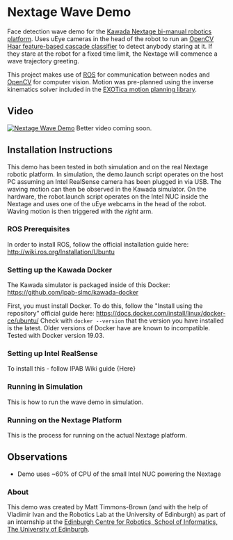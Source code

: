 # Nextage Wave Demo
Face detection wave demo for the [Kawada Nextage bi-manual robotics platform](http://nextage.kawada.jp/en/). Uses uEye cameras in the head of the robot to run an [OpenCV Haar feature-based cascade classifier](https://docs.opencv.org/3.4/db/d28/tutorial_cascade_classifier.html) to detect anybody staring at it. If they stare at the robot for a fixed time limit, the Nextage will commence a wave trajectory greeting.

This project makes use of [ROS](https://www.ros.org) for communication between nodes and [OpenCV](https://opencv.org) for computer vision. Motion was pre-planned using the inverse kinematics solver included in the [EXOTica motion planning library](https://ipab-slmc.github.io/exotica/overview.html).

## Video
[![Nextage Wave Demo](http://img.youtube.com/vi/-q6xLpI4pFU/0.jpg)](https://www.youtube.com/watch?v=-q6xLpI4pFU&feature=youtu.be "Nextage Video")
Better video coming soon.

## Installation Instructions
This demo has been tested in both simulation and on the real Nextage robotic platform. In simulation, the demo.launch script operates on the host PC assuming an Intel RealSense camera has been plugged in via USB. The waving motion can then be observed in the Kawada simulator. On the hardware, the robot.launch script operates on the Intel NUC inside the Nextage and uses one of the uEye webcams in the head of the robot. Waving motion is then triggered with the *right* arm.

### ROS Prerequisites
In order to install ROS, follow the official installation guide here: http://wiki.ros.org/Installation/Ubuntu

### Setting up the Kawada Docker
The Kawada simulator is packaged inside of this Docker: https://github.com/ipab-slmc/kawada-docker

First, you must install Docker. To do this, follow the "Install using the repository" official guide here: https://docs.docker.com/install/linux/docker-ce/ubuntu/ Check with ```docker --version``` that the version you have installed is the latest. Older versions of Docker have are known to incompatible. Tested with Docker version 19.03.

### Setting up Intel RealSense
To install this - follow IPAB Wiki guide {Here}

### Running in Simulation
This is how to run the wave demo in simulation.

### Running on the Nextage Platform
This is the process for running on the actual Nextage platform.

## Observations
* Demo uses ~60% of CPU of the small Intel NUC powering the Nextage

### About
This demo was created by Matt Timmons-Brown (and with the help of Vladimir Ivan and the Robotics Lab at the University of Edinburgh) as part of an internship at the [Edinburgh Centre for Robotics, School of Informatics, The University of Edinburgh](https://www.edinburgh-robotics.org).
